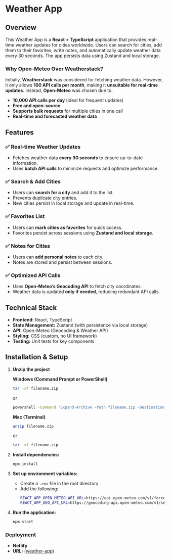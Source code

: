 # Weather App

## Overview

This Weather App is a **React + TypeScript** application that provides real-time weather updates for cities worldwide. Users can search for cities, add them to their favorites, write notes, and automatically update weather data every 30 seconds. The app persists data using Zustand and local storage.

### Why Open-Meteo Over Weatherstack?

Initially, **Weatherstack** was considered for fetching weather data. However, it only allows **100 API calls per month**, making it **unsuitable for real-time updates**. Instead, **Open-Meteo** was chosen due to:

- **10,000 API calls per day** (ideal for frequent updates)
- **Free and open-source**
- **Supports bulk requests** for multiple cities in one call
- **Real-time and forecasted weather data**

## Features

### ✅ Real-time Weather Updates

- Fetches weather data **every 30 seconds** to ensure up-to-date information.
- Uses **batch API calls** to minimize requests and optimize performance.

### ✅ Search & Add Cities

- Users can **search for a city** and add it to the list.
- Prevents duplicate city entries.
- New cities persist in local storage and update in real-time.

### ✅ Favorites List

- Users can **mark cities as favorites** for quick access.
- Favorites persist across sessions using **Zustand and local storage**.

### ✅ Notes for Cities

- Users can **add personal notes** to each city.
- Notes are stored and persist between sessions.

### ✅ Optimized API Calls

- Uses **Open-Meteo’s Geocoding API** to fetch city coordinates.
- Weather data is updated **only if needed**, reducing redundant API calls.

## Technical Stack

- **Frontend:** React, TypeScript
- **State Management:** Zustand (with persistence via local storage)
- **API:** Open-Meteo (Geocoding & Weather API)
- **Styling:** CSS (custom, no UI framework)
- **Testing:** Unit tests for key components

## Installation & Setup

1. **Unzip the project**
   
   **Windows (Command Prompt or PowerShell)**
   ```sh
   tar -xf filename.zip
   ```
   or
   ```sh
   powershell -Command "Expand-Archive -Path filename.zip -DestinationPath ."
   ```

   **Mac (Terminal)**
   ```sh
   unzip filename.zip
   ```
   or
   ```sh
   tar -xf filename.zip
   ```

2. **Install dependencies:**

   ```sh
   npm install
   ```

3. **Set up environment variables:**

   - Create a `.env` file in the root directory
   - Add the following:
     ```sh
     REACT_APP_OPEN_METEO_API_URL=https://api.open-meteo.com/v1/forecast
     REACT_APP_GEO_API_URL=https://geocoding-api.open-meteo.com/v1/search
     ```

4. **Run the application:**

   ```sh
   npm start
   ```

### Deployment
- **Netlify** 
- **URL:** ([weather-app](https://my-company-1c8vhskv3-josebrights-projects.vercel.app))
